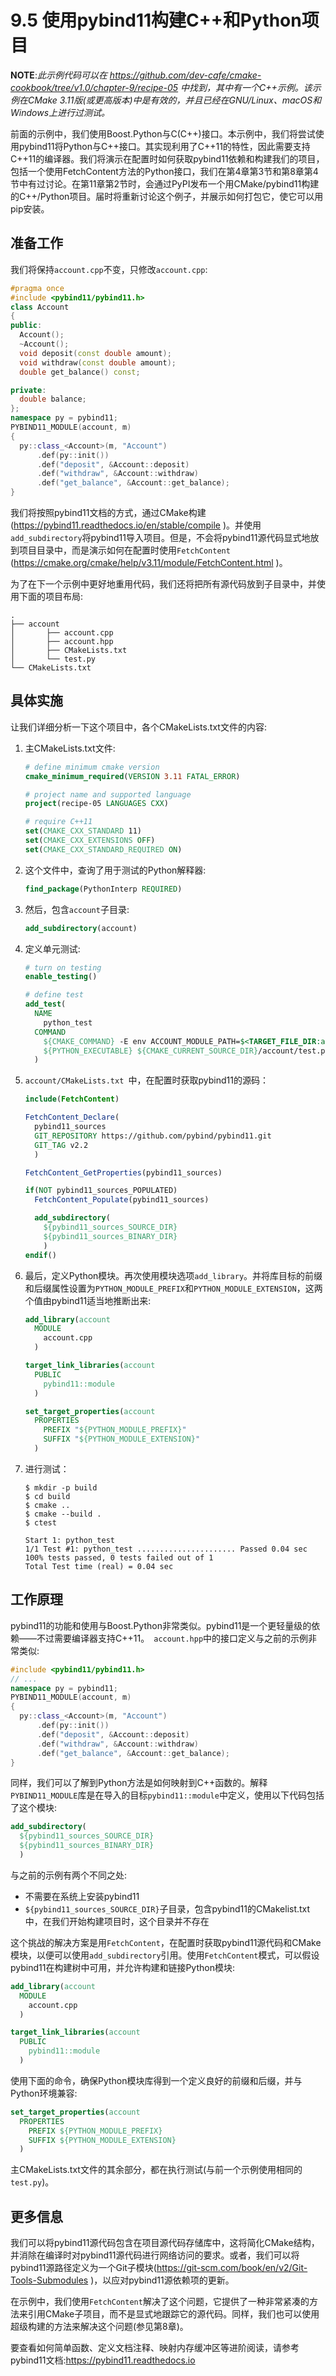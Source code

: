 # 9.5 使用pybind11构建C++和Python项目

**NOTE**:*此示例代码可以在 https://github.com/dev-cafe/cmake-cookbook/tree/v1.0/chapter-9/recipe-05 中找到，其中有一个C++示例。该示例在CMake 3.11版(或更高版本)中是有效的，并且已经在GNU/Linux、macOS和Windows上进行过测试。*

前面的示例中，我们使用Boost.Python与C(C++)接口。本示例中，我们将尝试使用pybind11将Python与C++接口。其实现利用了C++11的特性，因此需要支持C++11的编译器。我们将演示在配置时如何获取pybind11依赖和构建我们的项目，包括一个使用FetchContent方法的Python接口，我们在第4章第3节和第8章第4节中有过讨论。在第11章第2节时，会通过PyPI发布一个用CMake/pybind11构建的C++/Python项目。届时将重新讨论这个例子，并展示如何打包它，使它可以用pip安装。

## 准备工作

我们将保持`account.cpp`不变，只修改`account.cpp`:

```c++
#pragma once
#include <pybind11/pybind11.h>
class Account
{
public:
  Account();
  ~Account();
  void deposit(const double amount);
  void withdraw(const double amount);
  double get_balance() const;

private:
  double balance;
};
namespace py = pybind11;
PYBIND11_MODULE(account, m)
{
  py::class_<Account>(m, "Account")
      .def(py::init())
      .def("deposit", &Account::deposit)
      .def("withdraw", &Account::withdraw)
      .def("get_balance", &Account::get_balance);
}
```

我们将按照pybind11文档的方式，通过CMake构建(https://pybind11.readthedocs.io/en/stable/compile )。并使用`add_subdirectory`将pybind11导入项目。但是，不会将pybind11源代码显式地放到项目目录中，而是演示如何在配置时使用`FetchContent` (https://cmake.org/cmake/help/v3.11/module/FetchContent.html )。

为了在下一个示例中更好地重用代码，我们还将把所有源代码放到子目录中，并使用下面的项目布局:

```shell
.
├── account
│ 		├── account.cpp
│ 		├── account.hpp
│ 		├── CMakeLists.txt
│ 		└── test.py
└── CMakeLists.txt
```

## 具体实施

让我们详细分析一下这个项目中，各个CMakeLists.txt文件的内容:

1. 主CMakeLists.txt文件:

   ```cmake
   # define minimum cmake version
   cmake_minimum_required(VERSION 3.11 FATAL_ERROR)
   
   # project name and supported language
   project(recipe-05 LANGUAGES CXX)
   
   # require C++11
   set(CMAKE_CXX_STANDARD 11)
   set(CMAKE_CXX_EXTENSIONS OFF)
   set(CMAKE_CXX_STANDARD_REQUIRED ON)
   ```

2. 这个文件中，查询了用于测试的Python解释器:

   ```cmake
   find_package(PythonInterp REQUIRED)
   ```

3. 然后，包含`account`子目录:

   ```cmake
   add_subdirectory(account)
   ```

4. 定义单元测试:

   ```cmake
   # turn on testing
   enable_testing()
   
   # define test
   add_test(
     NAME
       python_test
     COMMAND
       ${CMAKE_COMMAND} -E env ACCOUNT_MODULE_PATH=$<TARGET_FILE_DIR:account>
       ${PYTHON_EXECUTABLE} ${CMAKE_CURRENT_SOURCE_DIR}/account/test.py
     )
   ```

5. `account/CMakeLists.txt `中，在配置时获取pybind11的源码：

   ```cmake
   include(FetchContent)
   
   FetchContent_Declare(
     pybind11_sources
     GIT_REPOSITORY https://github.com/pybind/pybind11.git
     GIT_TAG v2.2
     )
   
   FetchContent_GetProperties(pybind11_sources)
   
   if(NOT pybind11_sources_POPULATED)
     FetchContent_Populate(pybind11_sources)
   
     add_subdirectory(
       ${pybind11_sources_SOURCE_DIR}
       ${pybind11_sources_BINARY_DIR}
       )
   endif()
   ```

6. 最后，定义Python模块。再次使用模块选项`add_library`。并将库目标的前缀和后缀属性设置为`PYTHON_MODULE_PREFIX`和`PYTHON_MODULE_EXTENSION`，这两个值由pybind11适当地推断出来:

   ```cmake
   add_library(account
     MODULE
       account.cpp
     )
   
   target_link_libraries(account
     PUBLIC
       pybind11::module
     )
   
   set_target_properties(account
     PROPERTIES
       PREFIX "${PYTHON_MODULE_PREFIX}"
       SUFFIX "${PYTHON_MODULE_EXTENSION}"
     )
   ```

7. 进行测试：

   ```shell
   $ mkdir -p build
   $ cd build
   $ cmake ..
   $ cmake --build .
   $ ctest
   
   Start 1: python_test
   1/1 Test #1: python_test ...................... Passed 0.04 sec
   100% tests passed, 0 tests failed out of 1
   Total Test time (real) = 0.04 sec
   ```

## 工作原理

pybind11的功能和使用与Boost.Python非常类似。pybind11是一个更轻量级的依赖——不过需要编译器支持C++11。` account.hpp`中的接口定义与之前的示例非常类似:

```c++
#include <pybind11/pybind11.h>
// ...
namespace py = pybind11;
PYBIND11_MODULE(account, m)
{
  py::class_<Account>(m, "Account")
      .def(py::init())
      .def("deposit", &Account::deposit)
      .def("withdraw", &Account::withdraw)
      .def("get_balance", &Account::get_balance);
}
```

同样，我们可以了解到Python方法是如何映射到C++函数的。解释`PYBIND11_MODULE`库是在导入的目标` pybind11::module `中定义，使用以下代码包括了这个模块:

```cmake
add_subdirectory(
  ${pybind11_sources_SOURCE_DIR}
  ${pybind11_sources_BINARY_DIR}
  )
```

与之前的示例有两个不同之处:

* 不需要在系统上安装pybind11
* `${pybind11_sources_SOURCE_DIR}`子目录，包含pybind11的CMakelist.txt中，在我们开始构建项目时，这个目录并不存在

这个挑战的解决方案是用`FetchContent`，在配置时获取pybind11源代码和CMake模块，以便可以使用`add_subdirectory`引用。使用`FetchContent`模式，可以假设pybind11在构建树中可用，并允许构建和链接Python模块:

```cmake
add_library(account
  MODULE
  	account.cpp
  )

target_link_libraries(account
  PUBLIC
  	pybind11::module
  )
```

使用下面的命令，确保Python模块库得到一个定义良好的前缀和后缀，并与Python环境兼容:

```cmake
set_target_properties(account
  PROPERTIES
    PREFIX ${PYTHON_MODULE_PREFIX}
    SUFFIX ${PYTHON_MODULE_EXTENSION}
  )
```

主CMakeLists.txt文件的其余部分，都在执行测试(与前一个示例使用相同的`test.py`)。

## 更多信息

我们可以将pybind11源代码包含在项目源代码存储库中，这将简化CMake结构，并消除在编译时对pybind11源代码进行网络访问的要求。或者，我们可以将pybind11源路径定义为一个Git子模块(https://git-scm.com/book/en/v2/Git-Tools-Submodules )，以应对pybind11源依赖项的更新。

在示例中，我们使用`FetchContent`解决了这个问题，它提供了一种非常紧凑的方法来引用CMake子项目，而不是显式地跟踪它的源代码。同样，我们也可以使用超级构建的方法来解决这个问题(参见第8章)。

要查看如何简单函数、定义文档注释、映射内存缓冲区等进阶阅读，请参考pybind11文档:https://pybind11.readthedocs.io